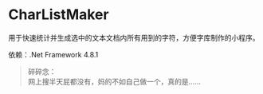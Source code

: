 # CharListMaker

用于快速统计并生成选中的文本文档内所有用到的字符，方便字库制作的小程序。

依赖：.Net Framework 4.8.1

> 碎碎念：  
> 网上搜半天屁都没有，妈的不如自己做一个，真的是……
